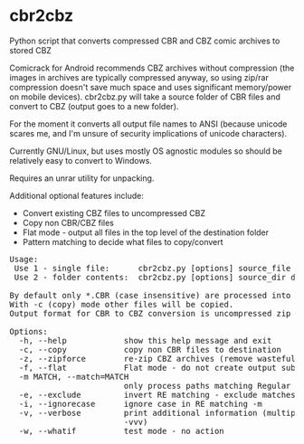 # cbr2cbz
Python script that converts compressed CBR and CBZ comic archives to stored CBZ

Comicrack for Android recommends CBZ archives without compression (the images in archives are typically compressed anyway, so using zip/rar compression doesn't save much space and uses significant memory/power on mobile devices).
cbr2cbz.py will take a source folder of CBR files and convert to CBZ (output goes to a new folder).

For the moment it converts all output file names to ANSI (because unicode scares me, and I'm unsure of security implications of unicode characters).

Currently GNU/Linux, but uses mostly OS agnostic modules so should be relatively easy to convert to Windows.

Requires an unrar utility for unpacking.

Additional optional features include:
* Convert existing CBZ files to uncompressed CBZ
* Copy non CBR/CBZ files
* Flat mode - output all files in the top level of the destination folder
* Pattern matching to decide what files to copy/convert
<pre>
Usage: 
 Use 1 - single file:      cbr2cbz.py [options] source_file destination_dir
 Use 2 - folder contents:  cbr2cbz.py [options] source_dir destination_dir

By default only *.CBR (case insensitive) are processed into CBZ. CBZ may optionally be repacked.
With -c (copy) mode other files will be copied.
Output format for CBR to CBZ conversion is uncompressed zip (recommended for ComicRack on Android)

Options:
  -h, --help            show this help message and exit
  -c, --copy            copy non CBR files to destination
  -z, --zipforce        re-zip CBZ archives (remove wasteful compression)
  -f, --flat            Flat mode - do not create output subdirectories
  -m MATCH, --match=MATCH
                        only process paths matching Regular Expression
  -e, --exclude         invert RE matching - exclude matches
  -i, --ignorecase      ignore case in RE matching -m
  -v, --verbose         print additional information (multiple accepted eg.
                        -vvv)
  -w, --whatif          test mode - no action
</pre>

